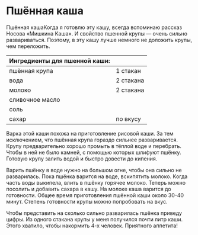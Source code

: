 # Пшённая каша

Пшённая кашаКогда я готовлю эту кашу, всегда вспоминаю рассказ Носова «Мишкина Каша». И свойство пшенной крупы — очень сильно развариваться. Поэтому, в эту кашу лучше немного не доложить крупы, чем переложить.

|Ингредиенты для пшенной каши:||
|-|-|
|пшённая крупа| 1 стакан|
|вода| 2 стакана|
|молоко| 2 стакана|
|сливочное масло|
|соль|
|сахар| по вкусу|

Варка этой каши похожа на приготовление рисовой каши. За тем исключением, что пшённая крупа гораздо сильнее разваривается. Крупу предварительно хорошо промыть в тёплой воде и перебрать. Чтобы в ней не было камней, с помощью которых шлифуют пшёнку.
Готовую крупу залить водой и быстро довести до кипения.

Варить пшёнку в воде нужно на большом огне, чтобы она сильно не разварилась. Пока пшёнка варится на воде, вскипятить молоко. Когда часть воды выкипела, влить в пшёнку горячее молоко. Теперь можно посолить и добавить сахара в кашу.
На молоке каша варится до готовности. Общее время приготовления пшённой каши около 30-40 минут. Степень готовности крупы можно попробовать на вкус.

Чтобы представить на сколько сильно разварилась пшёнка приведу цифры. Из одного стакана крупы у меня получился почти литр каши. Этого хватило, чтобы накормить 4-х человек. Приятного аппетита!

